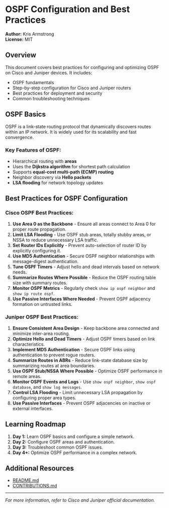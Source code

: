 # OSPF Configuration and Best Practices

**Author:** Kris Armstrong  
**License:** MIT  

## Overview
This document covers best practices for configuring and optimizing OSPF on Cisco and Juniper devices. It includes:
- OSPF fundamentals
- Step-by-step configuration for Cisco and Juniper routers
- Best practices for deployment and security
- Common troubleshooting techniques

## OSPF Basics
OSPF is a link-state routing protocol that dynamically discovers routes within an IP network. It is widely used for its scalability and fast convergence.

### Key Features of OSPF:
- Hierarchical routing with **areas**
- Uses the **Dijkstra algorithm** for shortest path calculation
- Supports **equal-cost multi-path (ECMP) routing**
- Neighbor discovery via **Hello packets**
- **LSA flooding** for network topology updates

## Best Practices for OSPF Configuration

### Cisco OSPF Best Practices:
1. **Use Area 0 as the Backbone** - Ensure all areas connect to Area 0 for proper route propagation.
2. **Limit LSA Flooding** - Use OSPF stub areas, totally stubby areas, or NSSA to reduce unnecessary LSA traffic.
3. **Set Router IDs Explicitly** - Prevent auto-selection of router ID by explicitly configuring it.
4. **Use MD5 Authentication** - Secure OSPF neighbor relationships with message-digest authentication.
5. **Tune OSPF Timers** - Adjust hello and dead intervals based on network needs.
6. **Summarize Routes Where Possible** - Reduce the OSPF routing table size with summary routes.
7. **Monitor OSPF Metrics** - Regularly check `show ip ospf neighbor` and `show ip route ospf`.
8. **Use Passive Interfaces Where Needed** - Prevent OSPF adjacency formation on untrusted links.

### Juniper OSPF Best Practices:
1. **Ensure Consistent Area Design** - Keep backbone area connected and minimize inter-area routing.
2. **Optimize Hello and Dead Timers** - Adjust OSPF timers based on link characteristics.
3. **Implement MD5 Authentication** - Secure OSPF links using authentication to prevent rogue routers.
4. **Summarize Routes in ABRs** - Reduce link-state database size by summarizing routes at area boundaries.
5. **Use OSPF Stub/NSSA Where Possible** - Optimize OSPF performance in remote areas.
6. **Monitor OSPF Events and Logs** - Use `show ospf neighbor`, `show ospf database`, and `show log messages`.
7. **Control LSA Flooding** - Limit unnecessary LSA propagation by configuring proper area types.
8. **Use Passive Interfaces** - Prevent OSPF adjacencies on inactive or external interfaces.

## Learning Roadmap
1. **Day 1:** Learn OSPF basics and configure a simple network.
2. **Day 2:** Configure OSPF areas and authentication.
3. **Day 3:** Troubleshoot common OSPF issues.
4. **Day 4+:** Optimize OSPF performance in a complex network.

## Additional Resources
- [README.md](README.md)
- [CONTRIBUTIONS.md](CONTRIBUTIONS.md)

---
*For more information, refer to Cisco and Juniper official documentation.*  
